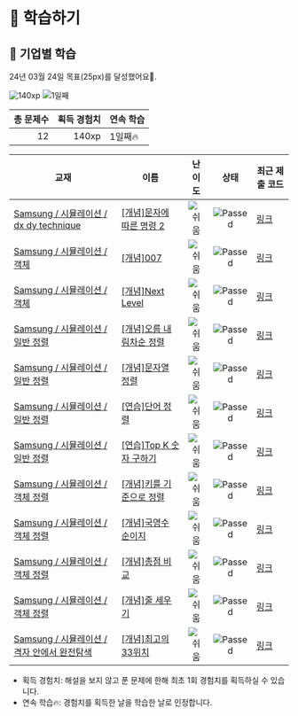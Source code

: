 # 📖 학습하기

## 🚀 기업별 학습
24년 03월 24일 목표(25px)를 달성했어요🥳.

![140xp](https://img.shields.io/badge/EXP-140xp-%235cb85c.svg?for-the-badge)
![1일째](https://img.shields.io/badge/연속학습-1일째-%23E34F26.svg?for-the-badge)

|총 문제수|획득 경험치|연속 학습|
|---:|---:|---|
12|140xp|1일째🔥|

|교재|이름|난이도|상태|최근 제출 코드|
|---|---|:---:|:---:|---|
|[Samsung / 시뮬레이션 / dx dy technique](https://www.codetree.ai/missions?missionId=13)|[[개념]문자에 따른 명령 2](https://www.codetree.ai/missions/13/problems/text-based-commands2)|![쉬움][easy]|![Passed][passed]|[링크](https://github.com/YurimYang/codetree-TILs/blob/main/240324/%EB%AC%B8%EC%9E%90%EC%97%90%20%EB%94%B0%EB%A5%B8%20%EB%AA%85%EB%A0%B9%202/text-based-commands2.py)|
|[Samsung / 시뮬레이션 / 객체](https://www.codetree.ai/missions?missionId=13)|[[개념]007](https://www.codetree.ai/missions/13/problems/007)|![쉬움][easy]|![Passed][passed]|[링크](https://github.com/YurimYang/codetree-TILs/blob/main/240324/007/007.java)|
|[Samsung / 시뮬레이션 / 객체](https://www.codetree.ai/missions?missionId=13)|[[개념]Next Level](https://www.codetree.ai/missions/13/problems/next-level)|![쉬움][easy]|![Passed][passed]|[링크](https://github.com/YurimYang/codetree-TILs/blob/main/240324/Next%20Level/next-level.java)|
|[Samsung / 시뮬레이션 / 일반 정렬](https://www.codetree.ai/missions?missionId=13)|[[개념]오름 내림차순 정렬](https://www.codetree.ai/missions/13/problems/inc-dec-sorting)|![쉬움][easy]|![Passed][passed]|[링크](https://github.com/YurimYang/codetree-TILs/blob/main/240324/%EC%98%A4%EB%A6%84%20%EB%82%B4%EB%A6%BC%EC%B0%A8%EC%88%9C%20%EC%A0%95%EB%A0%AC/inc-dec-sorting.java)|
|[Samsung / 시뮬레이션 / 일반 정렬](https://www.codetree.ai/missions?missionId=13)|[[개념]문자열 정렬](https://www.codetree.ai/missions/13/problems/string-sort)|![쉬움][easy]|![Passed][passed]|[링크](https://github.com/YurimYang/codetree-TILs/blob/main/240324/%EB%AC%B8%EC%9E%90%EC%97%B4%20%EC%A0%95%EB%A0%AC/string-sort.java)|
|[Samsung / 시뮬레이션 / 일반 정렬](https://www.codetree.ai/missions?missionId=13)|[[연습]단어 정렬](https://www.codetree.ai/missions/13/problems/sorting-words)|![쉬움][easy]|![Passed][passed]|[링크](https://github.com/YurimYang/codetree-TILs/blob/main/240324/%EB%8B%A8%EC%96%B4%20%EC%A0%95%EB%A0%AC/sorting-words.java)|
|[Samsung / 시뮬레이션 / 일반 정렬](https://www.codetree.ai/missions?missionId=13)|[[연습]Top K 숫자 구하기](https://www.codetree.ai/missions/13/problems/kth-number)|![쉬움][easy]|![Passed][passed]|[링크](https://github.com/YurimYang/codetree-TILs/blob/main/240324/Top%20K%20%EC%88%AB%EC%9E%90%20%EA%B5%AC%ED%95%98%EA%B8%B0/kth-number.java)|
|[Samsung / 시뮬레이션 / 객체 정렬](https://www.codetree.ai/missions?missionId=13)|[[개념]키를 기준으로 정렬](https://www.codetree.ai/missions/13/problems/sort-by-height)|![쉬움][easy]|![Passed][passed]|[링크](https://github.com/YurimYang/codetree-TILs/blob/main/240324/%ED%82%A4%EB%A5%BC%20%EA%B8%B0%EC%A4%80%EC%9C%BC%EB%A1%9C%20%EC%A0%95%EB%A0%AC/sort-by-height.java)|
|[Samsung / 시뮬레이션 / 객체 정렬](https://www.codetree.ai/missions?missionId=13)|[[개념]국영수 순이지](https://www.codetree.ai/missions/13/problems/korean-english-math-order)|![쉬움][easy]|![Passed][passed]|[링크](https://github.com/YurimYang/codetree-TILs/blob/main/240324/%EA%B5%AD%EC%98%81%EC%88%98%20%EC%88%9C%EC%9D%B4%EC%A7%80/korean-english-math-order.java)|
|[Samsung / 시뮬레이션 / 객체 정렬](https://www.codetree.ai/missions?missionId=13)|[[개념]총점 비교](https://www.codetree.ai/missions/13/problems/compare-total-points)|![쉬움][easy]|![Passed][passed]|[링크](https://github.com/YurimYang/codetree-TILs/blob/main/240324/%EC%B4%9D%EC%A0%90%20%EB%B9%84%EA%B5%90/compare-total-points.java)|
|[Samsung / 시뮬레이션 / 객체 정렬](https://www.codetree.ai/missions?missionId=13)|[[개념]줄 세우기](https://www.codetree.ai/missions/13/problems/line-up-students)|![쉬움][easy]|![Passed][passed]|[링크](https://github.com/YurimYang/codetree-TILs/blob/main/240324/%EC%A4%84%20%EC%84%B8%EC%9A%B0%EA%B8%B0/line-up-students.java)|
|[Samsung / 시뮬레이션 / 격자 안에서 완전탐색](https://www.codetree.ai/missions?missionId=13)|[[개념]최고의 33위치](https://www.codetree.ai/missions/13/problems/best-place-of-33)|![쉬움][easy]|![Passed][passed]|[링크](https://github.com/YurimYang/codetree-TILs/blob/main/240324/%EC%B5%9C%EA%B3%A0%EC%9D%98%2033%EC%9C%84%EC%B9%98/best-place-of-33.java)|


* 획득 경험치: 해설을 보지 않고 푼 문제에 한해 최초 1회 경험치를 획득하실 수 있습니다.
* 연속 학습🔥: 경험치를 획득한 날을 학습한 날로 인정합니다.










[b5]: https://img.shields.io/badge/Bronze_5-%235D3E31.svg
[b4]: https://img.shields.io/badge/Bronze_4-%235D3E31.svg
[b3]: https://img.shields.io/badge/Bronze_3-%235D3E31.svg
[b2]: https://img.shields.io/badge/Bronze_2-%235D3E31.svg
[b1]: https://img.shields.io/badge/Bronze_1-%235D3E31.svg
[s5]: https://img.shields.io/badge/Silver_5-%23394960.svg
[s4]: https://img.shields.io/badge/Silver_4-%23394960.svg
[s3]: https://img.shields.io/badge/Silver_3-%23394960.svg
[s2]: https://img.shields.io/badge/Silver_2-%23394960.svg
[s1]: https://img.shields.io/badge/Silver_1-%23394960.svg
[g5]: https://img.shields.io/badge/Gold_5-%23FFC433.svg
[g4]: https://img.shields.io/badge/Gold_4-%23FFC433.svg
[g3]: https://img.shields.io/badge/Gold_3-%23FFC433.svg
[g2]: https://img.shields.io/badge/Gold_2-%23FFC433.svg
[g1]: https://img.shields.io/badge/Gold_1-%23FFC433.svg
[p5]: https://img.shields.io/badge/Platinum_5-%2376DDD8.svg
[p4]: https://img.shields.io/badge/Platinum_4-%2376DDD8.svg
[p3]: https://img.shields.io/badge/Platinum_3-%2376DDD8.svg
[p2]: https://img.shields.io/badge/Platinum_2-%2376DDD8.svg
[p1]: https://img.shields.io/badge/Platinum_1-%2376DDD8.svg
[passed]: https://img.shields.io/badge/Passed-%23009D27.svg
[failed]: https://img.shields.io/badge/Failed-%23D24D57.svg
[easy]: https://img.shields.io/badge/쉬움-%235cb85c.svg?for-the-badge
[medium]: https://img.shields.io/badge/보통-%23FFC433.svg?for-the-badge
[hard]: https://img.shields.io/badge/어려움-%23D24D57.svg?for-the-badge